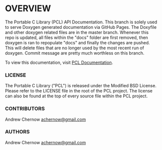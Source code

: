 
# OVERVIEW

The Portable C Library (PCL) API Documentation. This branch is solely used to serve Doxygen generated documentation via GitHub Pages. The Doxyfile and other doxygen related files are in the master branch. Whenever this repo is updated, all files within the "docs" folder are first removed, then doxygen is ran to repopulate "docs" and finally the changes are pushed. This will delete files that are no longer used by the most recent run of doxygen. Commit message are pretty much worthless on this branch.

To view this documentation, visit [PCL Documentation](https://andrewchernow.github.io/libpcl/).

### LICENSE
The Portable C Library ("PCL") is released under the Modified BSD License. Please refer to the
LICENSE file in the root of the PCL project. The license can also be found at the top of every 
source file within the PCL project.


### CONTRIBUTORS

Andrew Chernow <achernow@gmail.com>


### AUTHORS

Andrew Chernow <achernow@gmail.com>

